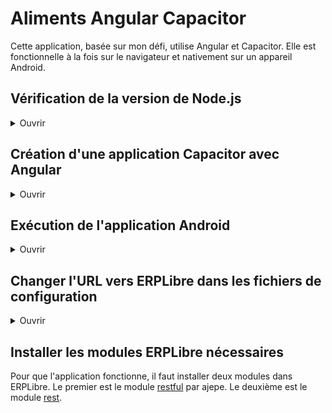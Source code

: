 # Aliments Angular Capacitor

Cette application, basée sur mon défi, utilise Angular et Capacitor. Elle est fonctionnelle à la fois sur le navigateur et nativement sur un appareil Android.

## Vérification de la version de Node.js

<details>
	<summary>Ouvrir</summary>

<br>Il faut s'assurer d'avoir une version de Node.js supportée par Angular.<br><br>
Pour vérifier si votre version est compatible, vous pouvez faire la commande `ng version`.
Si vous recevez un message vous disant que votre version de Node.js n'est pas compatible avec Angular, il est recommandé de changer de version.

Un programme comme [nvm](https://github.com/nvm-sh/nvm) (Node Version Manager) peut aider à gérer plusieurs versions de Node.js.

</details>

## Création d'une application Capacitor avec Angular

<details>
	<summary>Ouvrir</summary>

<br>Il faut débuter par une application Angular. Pour cet exemple, j'ai utilisé [Angular CLI](https://angular.io/tutorial/tour-of-heroes/toh-pt0#create-a-new-workspace-and-an-initial-application).

La première commande crée le dossier de projet Angular dans le répertoire courant.

```
ng new nom_du_projet
```

On peut ensuite aller dans le nouveau répertoire du projet et exécuter l'application générée par Angular CLI:

```
cd nom_du_projet
ng serve --open
```

Dans cet exemple, `--open` ouvre l'application dans le navigateur.

Ensuite, en suivant [ce guide officiel](https://capacitorjs.com/solution/angular), on ajoute Capacitor au projet Angular et on installe Android.

La première commande de cette étape est d'installer capacitor avec Angular:

```
ng add @capacitor/angular
```

Il faut ensuite installer les plateformes qu'on veut supporter au projet. Dans notre cas, puisqu'on utilise Android, on peut faire:

```
npm i @capacitor/android
npx cap add android
```

Pour construire l'application et pour copier les fichiers vers Android Studio, on peut exécuter cette commande:

```
npm run build
npx cap sync
```

Pour ouvrir Android Studio, on peut exécuter:

```
npx cap open android
```

</details>

## Exécution de l'application Android

<details>
	<summary>Ouvrir</summary>

<br>Pour exécuter l'application Android, il faut avoir installé la plateforme Android dans le projet. Si ce n'a pas été fait suite à la lecture du guide mentionné ci-dessus, [ce guide officiel](https://capacitorjs.com/docs/android#adding-the-android-platform) montre comment le faire et comment ouvrir Android Studio par la suite. [Ce guide officiel](https://developer.android.com/studio/install#linux) montre comment installer Android Studio.

</details>

## Changer l'URL vers ERPLibre dans les fichiers de configuration

<details>
	<summary>Ouvrir</summary>

<br>L'URL vers ERPLibre doit être changée dans les fichiers de configuration.
Les fichiers de configuration se trouvent dans `src/environments`.
Il y a un fichier pour l'environnement de développement et l'environnement de production.
Il faut aussi changer l'URL configurée dans `proxy.conf.json`.
Le proxy est démarré automatiquement lorsqu'on exécute l'application avec `ng serve` comme configuré dans `angular.json`.

</details>

## Installer les modules ERPLibre nécessaires

Pour que l'application fonctionne, il faut installer deux modules dans ERPLibre.
Le premier est le module [restful](https://github.com/ajepe/odoo-addons/tree/12.0/restful) par ajepe.
Le deuxième est le module [rest](https://github.com/RafHuardTL/erplibre_addons/tree/12.0_rest).
